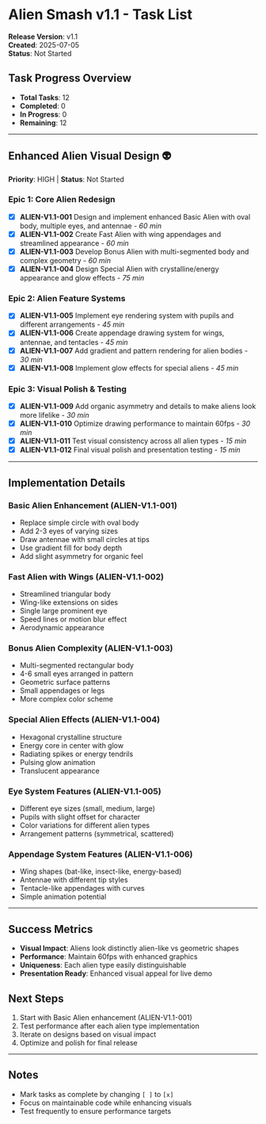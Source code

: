 # Alien Smash v1.1 - Task List

**Release Version**: v1.1  
**Created**: 2025-07-05  
**Status**: Not Started

## Task Progress Overview
- **Total Tasks**: 12
- **Completed**: 0
- **In Progress**: 0
- **Remaining**: 12

---

## Enhanced Alien Visual Design 👽
**Priority**: HIGH | **Status**: Not Started

### Epic 1: Core Alien Redesign
- [x] **ALIEN-V1.1-001** Design and implement enhanced Basic Alien with oval body, multiple eyes, and antennae - *60 min*
- [x] **ALIEN-V1.1-002** Create Fast Alien with wing appendages and streamlined appearance - *60 min*
- [x] **ALIEN-V1.1-003** Develop Bonus Alien with multi-segmented body and complex geometry - *60 min*
- [x] **ALIEN-V1.1-004** Design Special Alien with crystalline/energy appearance and glow effects - *75 min*

### Epic 2: Alien Feature Systems
- [x] **ALIEN-V1.1-005** Implement eye rendering system with pupils and different arrangements - *45 min*
- [x] **ALIEN-V1.1-006** Create appendage drawing system for wings, antennae, and tentacles - *45 min*
- [x] **ALIEN-V1.1-007** Add gradient and pattern rendering for alien bodies - *30 min*
- [x] **ALIEN-V1.1-008** Implement glow effects for special aliens - *45 min*

### Epic 3: Visual Polish & Testing
- [x] **ALIEN-V1.1-009** Add organic asymmetry and details to make aliens look more lifelike - *30 min*
- [x] **ALIEN-V1.1-010** Optimize drawing performance to maintain 60fps - *30 min*
- [x] **ALIEN-V1.1-011** Test visual consistency across all alien types - *15 min*
- [x] **ALIEN-V1.1-012** Final visual polish and presentation testing - *15 min*

---

## Implementation Details

### Basic Alien Enhancement (ALIEN-V1.1-001)
- Replace simple circle with oval body
- Add 2-3 eyes of varying sizes
- Draw antennae with small circles at tips
- Use gradient fill for body depth
- Add slight asymmetry for organic feel

### Fast Alien with Wings (ALIEN-V1.1-002)
- Streamlined triangular body
- Wing-like extensions on sides
- Single large prominent eye
- Speed lines or motion blur effect
- Aerodynamic appearance

### Bonus Alien Complexity (ALIEN-V1.1-003)
- Multi-segmented rectangular body
- 4-6 small eyes arranged in pattern
- Geometric surface patterns
- Small appendages or legs
- More complex color scheme

### Special Alien Effects (ALIEN-V1.1-004)
- Hexagonal crystalline structure
- Energy core in center with glow
- Radiating spikes or energy tendrils
- Pulsing glow animation
- Translucent appearance

### Eye System Features (ALIEN-V1.1-005)
- Different eye sizes (small, medium, large)
- Pupils with slight offset for character
- Color variations for different alien types
- Arrangement patterns (symmetrical, scattered)

### Appendage System Features (ALIEN-V1.1-006)
- Wing shapes (bat-like, insect-like, energy-based)
- Antennae with different tip styles
- Tentacle-like appendages with curves
- Simple animation potential

---

## Success Metrics
- **Visual Impact**: Aliens look distinctly alien-like vs geometric shapes
- **Performance**: Maintain 60fps with enhanced graphics
- **Uniqueness**: Each alien type easily distinguishable
- **Presentation Ready**: Enhanced visual appeal for live demo

## Next Steps
1. Start with Basic Alien enhancement (ALIEN-V1.1-001)
2. Test performance after each alien type implementation
3. Iterate on designs based on visual impact
4. Optimize and polish for final release

---

## Notes
- Mark tasks as complete by changing `[ ]` to `[x]`
- Focus on maintainable code while enhancing visuals
- Test frequently to ensure performance targets